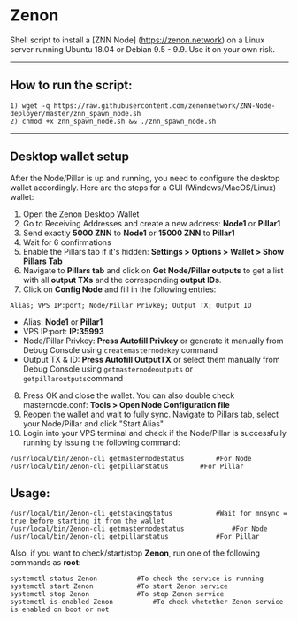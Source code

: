 # Zenon
Shell script to install a [ZNN Node] (https://zenon.network) on a Linux server running Ubuntu 18.04 or Debian 9.5 - 9.9. Use it on your own risk.

***
## How to run the script:
```
1) wget -q https://raw.githubusercontent.com/zenonnetwork/ZNN-Node-deployer/master/znn_spawn_node.sh
2) chmod +x znn_spawn_node.sh && ./znn_spawn_node.sh
```
***

## Desktop wallet setup

After the Node/Pillar is up and running, you need to configure the desktop wallet accordingly. Here are the steps for a GUI (Windows/MacOS/Linux) wallet:
1. Open the Zenon Desktop Wallet
2. Go to Receiving Addresses and create a new address: **Node1** or **Pillar1**
3. Send exactly **5000 ZNN** to **Node1** or **15000 ZNN** to **Pillar1**
4. Wait for 6 confirmations
5. Enable the Pillars tab if it's hidden: **Settings > Options > Wallet > Show Pillars Tab**
6. Navigate to **Pillars tab** and click on **Get Node/Pillar outputs** to get a list with all  **output TXs** and the corresponding **output IDs**.
7. Click on **Config Node** and fill in the following entries:
```
Alias; VPS IP:port; Node/Pillar Privkey; Output TX; Output ID
```
* Alias: **Node1** or **Pillar1**
* VPS IP:port: **IP:35993**
* Node/Pillar Privkey: **Press Autofill Privkey** or generate it manually from Debug Console using ```createmasternodekey``` command
* Output TX & ID: **Press Autofill OutputTX** or select them manually from Debug Console using  ```getmasternodeoutputs``` or ```getpillaroutputs```command
8. Press OK and close the wallet. You can also double check masternode.conf: **Tools > Open Node Configuration file**
9. Reopen the wallet and wait to fully sync. Navigate to Pillars tab, select your Node/Pillar and click "Start Alias"
10. Login into your VPS terminal and check if the Node/Pillar is successfully running by issuing the following command:
```
/usr/local/bin/Zenon-cli getmasternodestatus 		#For Node
/usr/local/bin/Zenon-cli getpillarstatus 		#For Pillar
```

## Usage:
```
/usr/local/bin/Zenon-cli getstakingstatus			#Wait for mnsync = true before starting it from the wallet
/usr/local/bin/Zenon-cli getmasternodestatus			#For Node
/usr/local/bin/Zenon-cli getpillarstatus			#For Pillar
```

Also, if you want to check/start/stop **Zenon**, run one of the following commands as **root**:
```
systemctl status Zenon			#To check the service is running
systemctl start Zenon			#To start Zenon service
systemctl stop Zenon			#To stop Zenon service
systemctl is-enabled Zenon			#To check whetether Zenon service is enabled on boot or not
```
